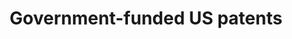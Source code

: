 ---
layout: default
api_or_bulk_downloads: Bulk
citation: 'Lee Fleming; Hillary Green; Guan-Cheng Li; Matt Marx; Dennis Yao, 2019,
  "Replication Data for: Government-funded research increasingly fuels innovation",
  https://doi.org/10.7910/DVN/DKESRC'
code: https://dataverse.harvard.edu/dataset.xhtml?persistentId=doi:10.7910/DVN/DKESRC
description: 'This includes patent level metadata, 1926-1975 (OCRed from USPTO Image
  PDF files), 1976-2017 (parsed from USPTO HTML files), patent meta data, CPC, geography,
  agencies, entity size of the patent owner etc, government support categories at
  patent level and finally, aggregate yearly statistics. (2019-06-02) '
documentation: https://dataverse.harvard.edu/dataset.xhtml?persistentId=doi:10.7910/DVN/DKESRC
error_metrics: 'Yes'
location: https://dataverse.harvard.edu/dataset.xhtml?persistentId=doi:10.7910/DVN/DKESRC
shortname: gov_funded_us_patents
terms_of_use: 'CC0 - "Public Domain Dedication" '
timeframe: 1926-2017
title: Government-funded US patents
uuid: fa668908-1b25-4582-92aa-3d8bf4d3085a
versioning: N
---